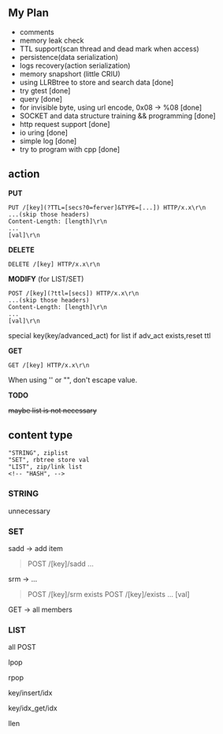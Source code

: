 ## My Plan
- comments
- memory leak check
- TTL support(scan thread and dead mark when access)
- persistence(data serialization)
- logs recovery(action serialization)
- memory snapshort (little CRIU)
- using LLRBtree to store and search data [done]
- try gtest [done]
- query [done]
- for invisible byte, using url encode, 0x08 -> %08 [done]
- SOCKET and data structure training && programming [done]
- http request support [done]
- io uring [done]
- simple log [done]
- try to program with cpp [done]
## action

**PUT**
```
PUT /[key](?TTL=[secs?0=ferver]&TYPE=[...]) HTTP/x.x\r\n
...(skip those headers)
Content-Length: [length]\r\n
...
[val]\r\n
```


**DELETE** 
```
DELETE /[key] HTTP/x.x\r\n
```

**MODIFY** (for LIST/SET)
```
POST /[key](?ttl=[secs]) HTTP/x.x\r\n
...(skip those headers)
Content-Length: [length]\r\n
...
[val]\r\n
```
special key(key/advanced_act) for list 
if adv_act exists,reset ttl

**GET**
```
GET /[key] HTTP/x.x\r\n
```

When using '' or "", don't escape value.

**TODO**

~~maybe list is not necessary~~

## content type
    "STRING", ziplist
    "SET", rbtree store val
    "LIST", zip/link list
    <!-- "HASH", -->

### STRING
unnecessary

### SET

sadd -> add item

> POST /[key]/sadd ...

srm -> ...
> POST /[key]/srm
exists
> POST /[key]/exists ... [val]

GET -> all members
### LIST
all POST

lpop

rpop

key/insert/idx

key/idx_get/idx

llen




